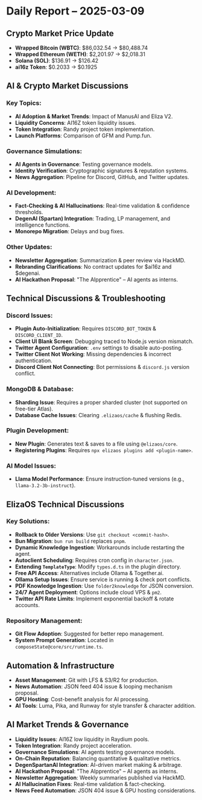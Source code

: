 # Daily Report – 2025-03-09

## Crypto Market Price Update
- **Wrapped Bitcoin (WBTC)**: $86,032.54 → $80,488.74  
- **Wrapped Ethereum (WETH)**: $2,201.97 → $2,018.31  
- **Solana (SOL)**: $136.91 → $126.42  
- **ai16z Token**: $0.2033 → $0.1925  

## AI & Crypto Market Discussions
### Key Topics:
- **AI Adoption & Market Trends**: Impact of ManusAI and Eliza V2.  
- **Liquidity Concerns**: AI16Z token liquidity issues.  
- **Token Integration**: Randy project token implementation.  
- **Launch Platforms**: Comparison of GFM and Pump.fun.  

### Governance Simulations:
- **AI Agents in Governance**: Testing governance models.  
- **Identity Verification**: Cryptographic signatures & reputation systems.  
- **News Aggregation**: Pipeline for Discord, GitHub, and Twitter updates.  

### AI Development:
- **Fact-Checking & AI Hallucinations**: Real-time validation & confidence thresholds.  
- **DegenAI (Spartan) Integration**: Trading, LP management, and intelligence functions.  
- **Monorepo Migration**: Delays and bug fixes.  

### Other Updates:
- **Newsletter Aggregation**: Summarization & peer review via HackMD.  
- **Rebranding Clarifications**: No contract updates for $ai16z and $degenai.  
- **AI Hackathon Proposal**: "The AIpprentice" – AI agents as interns.  

## Technical Discussions & Troubleshooting
### Discord Issues:
- **Plugin Auto-Initialization**: Requires `DISCORD_BOT_TOKEN` & `DISCORD_CLIENT_ID`.  
- **Client UI Blank Screen**: Debugging traced to Node.js version mismatch.  
- **Twitter Agent Configuration**: `.env` settings to disable auto-posting.  
- **Twitter Client Not Working**: Missing dependencies & incorrect authentication.  
- **Discord Client Not Connecting**: Bot permissions & `discord.js` version conflict.  

### MongoDB & Database:
- **Sharding Issue**: Requires a proper sharded cluster (not supported on free-tier Atlas).  
- **Database Cache Issues**: Clearing `.elizaos/cache` & flushing Redis.  

### Plugin Development:
- **New Plugin**: Generates text & saves to a file using `@elizaos/core`.  
- **Registering Plugins**: Requires `npx elizaos plugins add <plugin-name>`.  

### AI Model Issues:
- **Llama Model Performance**: Ensure instruction-tuned versions (e.g., `llama-3.2-3b-instruct`).  

## ElizaOS Technical Discussions
### Key Solutions:
- **Rollback to Older Versions**: Use `git checkout <commit-hash>`.  
- **Bun Migration**: `bun run build` replaces `pnpm`.  
- **Dynamic Knowledge Ingestion**: Workarounds include restarting the agent.  
- **Autoclient Scheduling**: Requires cron config in `character.json`.  
- **Extending `TemplateType`**: Modify `types.d.ts` in the plugin directory.  
- **Free API Access**: Alternatives include Ollama & Together.ai.  
- **Ollama Setup Issues**: Ensure service is running & check port conflicts.  
- **PDF Knowledge Ingestion**: Use `folder2knowledge` for JSON conversion.  
- **24/7 Agent Deployment**: Options include cloud VPS & `pm2`.  
- **Twitter API Rate Limits**: Implement exponential backoff & rotate accounts.  

### Repository Management:
- **Git Flow Adoption**: Suggested for better repo management.  
- **System Prompt Generation**: Located in `composeState@core/src/runtime.ts`.  

## Automation & Infrastructure
- **Asset Management**: Git with LFS & S3/R2 for production.  
- **News Automation**: JSON feed 404 issue & looping mechanism proposal.  
- **GPU Hosting**: Cost-benefit analysis for AI processing.  
- **AI Tools**: Luma, Pika, and Runway for style transfer & character addition.  

## AI Market Trends & Governance
- **Liquidity Issues**: AI16Z low liquidity in Raydium pools.  
- **Token Integration**: Randy project acceleration.  
- **Governance Simulations**: AI agents testing governance models.  
- **On-Chain Reputation**: Balancing quantitative & qualitative metrics.  
- **DegenSpartanAI Integration**: AI-driven market making & arbitrage.  
- **AI Hackathon Proposal**: "The AIpprentice" – AI agents as interns.  
- **Newsletter Aggregation**: Weekly summaries published via HackMD.  
- **AI Hallucination Fixes**: Real-time validation & fact-checking.  
- **News Feed Automation**: JSON 404 issue & GPU hosting considerations.  

